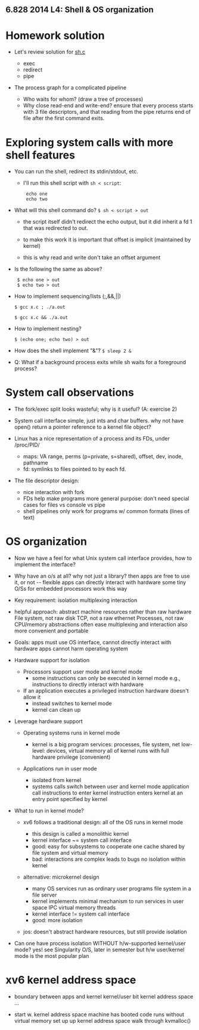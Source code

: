 6.828 2014 L4: Shell & OS organization
--

Homework solution
==

* Let's review solution for <a href="../homework/sh.c">sh.c</a>
  * exec
  * redirect
  * pipe

* The process graph for a complicated pipeline
  * Who waits for whom? (draw a tree of processes) 
  * Why close read-end and write-end? ensure that every process starts with 3
    file descriptors, and that reading from the pipe returns end of file after
    the first command exits.

Exploring system calls with more shell features
==

* You can run the shell, redirect its stdin/stdout, etc.
  * I'll run this shell script with ```sh < script```:
	```
     echo one
     echo two
	 ```
 * What will this shell command do?
    ``` $ sh < script > out ```
	
	* the script itself didn't redirect the echo output, but it did inherit a fd
   1 that was redirected to out.

    * to make this work it is important that offset is implicit (maintained by
      kernel)
	  
	* this is why read and write don't take an offset argument
   
 * Is the following the same as above?
	```
     $ echo one > out
     $ echo two > out
    ```

 * How to implement sequencing/lists (;,&&,||)
   ```
   $ gcc x.c ; ./a.out
   ```
   ```
   $ gcc x.c && ./a.out
   ```

 * How to implement nesting?
   ```
   $ (echo one; echo two) > out
   ```

*  How does the shell implement "&"?
  ``` $ sleep 2 & ```
  * Q: What if a background process exits while sh waits for a foreground process?

System call observations
==

* The fork/exec split looks wasteful; why is it useful? (A: exercise 2)

* System call interface simple, just ints and char buffers.  why not have open()
  return a pointer reference to a kernel file object?

* Linux has a nice representation of a process and its FDs, under /proc/PID/
  * maps: VA range, perms (p=private, s=shared), offset, dev, inode, pathname
  * fd: symlinks to files pointed to by each fd.

* The file descriptor design:
  * nice interaction with fork
  * FDs help make programs more general purpose: don't need special cases for
    files vs console vs pipe
  * shell pipelines only work for programs w/ common formats (lines of text)

OS organization
==

* Now we have a feel for what Unix system call interface provides, how to implement the interface?

* Why have an o/s at all?  why not just a library?
  then apps are free to use it, or not -- flexible
  apps can directly interact with hardware
  some tiny O/Ss for embedded processors work this way

* Key requirement:
  isolation
  multiplexing
  interaction

* helpful approach: abstract machine resources rather than raw hardware
  File system, not raw disk
  TCP, not a raw ethernet
  Processes, not raw CPU/memory
  abstractions often ease multiplexing and interaction
  also more convenient and portable

* Goals:
  apps must use OS interface, cannot directly interact with hardware
  apps cannot harm operating system

* Hardware support for isolation
  * Processors support user mode and kernel mode
	- some instructions can only be executed in kernel mode
		e.g., instructions to directly interact with hardware
  * If an application executes a privileged instruction hardware doesn't allow it
    - instead switches to kernel mode
	- kernel can clean up

* Leverage hardware support

  * Operating systems runs in kernel mode
	- kernel is a big program
	  services: processes, file system, net
	  low-level: devices, virtual memory
	  all of kernel runs with full hardware privilege (convenient)
	  
  * Applications run in user mode
	- isolated from kernel
	- systems calls switch between user and kernel mode
	  application call instructions to enter kernel
	  instruction enters kernel at an entry point specified by kernel

* What to run in kernel mode?

	* xv6 follows a traditional design: all of the OS runs in kernel mode
	  - this design is called a monolithic kernel
	  - kernel interface ~= system call interface
	  - good: easy for subsystems to cooperate
		one cache shared by file system and virtual memory
	  - bad: interactions are complex
		leads to bugs
		no isolation within kernel

	* alternative: microkernel design
	  - many OS services run as ordinary user programs
		file system in a file server
	  - kernel implements minimal mechanism to run services in user space
		IPC
		virtual memory
		threads
	  - kernel interface != system call interface		
	  - good: more isolation

	* jos: doesn't abstract hardware resources, but still provide isolation

* Can one have process isolation WITHOUT h/w-supported kernel/user mode?
  yes!
  see Singularity O/S, later in semester
  but h/w user/kernel mode is the most popular plan

xv6 kernel address space
==

* boundary between apps and kernel
   kernel/user bit
   kernel address space
   ...
   
* start w. kernel address space
  machine has booted
  code runs without virtual memory
  set up up kernel address space
  walk through kvmalloc()




